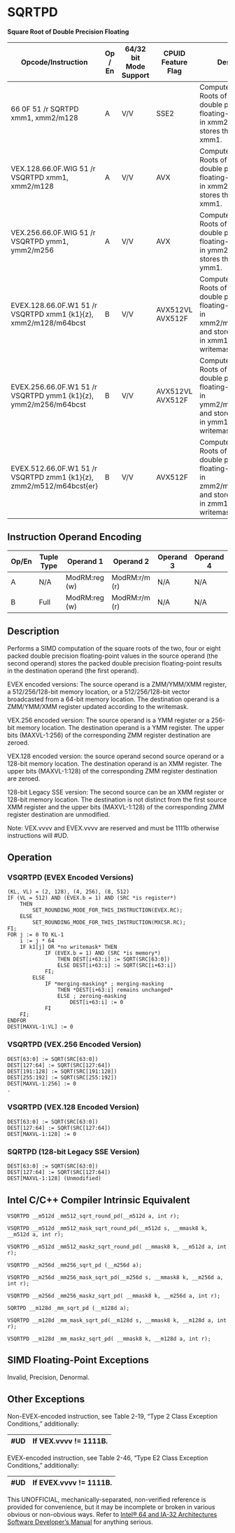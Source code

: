 # SQRTPD

**Square Root of Double Precision Floating**

| Opcode/Instruction                                                  | Op / En | 64/32 bit Mode Support | CPUID Feature Flag | Description                                                                                                                                            |
| ------------------------------------------------------------------- | ------- | ---------------------- | ------------------ | ------------------------------------------------------------------------------------------------------------------------------------------------------ |
| 66 0F 51 /r SQRTPD xmm1, xmm2/m128                                  | A       | V/V                    | SSE2               | Computes Square Roots of the packed double precision floating-point values in xmm2/m128 and stores the result in xmm1.                                 |
| VEX.128.66.0F.WIG 51 /r VSQRTPD xmm1, xmm2/m128                     | A       | V/V                    | AVX                | Computes Square Roots of the packed double precision floating-point values in xmm2/m128 and stores the result in xmm1.                                 |
| VEX.256.66.0F.WIG 51 /r VSQRTPD ymm1, ymm2/m256                     | A       | V/V                    | AVX                | Computes Square Roots of the packed double precision floating-point values in ymm2/m256 and stores the result in ymm1.                                 |
| EVEX.128.66.0F.W1 51 /r VSQRTPD xmm1 {k1}{z}, xmm2/m128/m64bcst     | B       | V/V                    | AVX512VL AVX512F   | Computes Square Roots of the packed double precision floating-point values in xmm2/m128/m64bcst and stores the result in xmm1 subject to writemask k1. |
| EVEX.256.66.0F.W1 51 /r VSQRTPD ymm1 {k1}{z}, ymm2/m256/m64bcst     | B       | V/V                    | AVX512VL AVX512F   | Computes Square Roots of the packed double precision floating-point values in ymm2/m256/m64bcst and stores the result in ymm1 subject to writemask k1. |
| EVEX.512.66.0F.W1 51 /r VSQRTPD zmm1 {k1}{z}, zmm2/m512/m64bcst{er} | B       | V/V                    | AVX512F            | Computes Square Roots of the packed double precision floating-point values in zmm2/m512/m64bcst and stores the result in zmm1 subject to writemask k1. |

## Instruction Operand Encoding

| Op/En | Tuple Type | Operand 1     | Operand 2     | Operand 3 | Operand 4 |
| ----- | ---------- | ------------- | ------------- | --------- | --------- |
| A     | N/A        | ModRM:reg (w) | ModRM:r/m (r) | N/A       | N/A       |
| B     | Full       | ModRM:reg (w) | ModRM:r/m (r) | N/A       | N/A       |

## Description

Performs a SIMD computation of the square roots of the two, four or eight packed double precision floating-point values in the source operand (the second operand) stores the packed double precision floating-point results in the destination operand (the first operand).

EVEX encoded versions: The source operand is a ZMM/YMM/XMM register, a 512/256/128-bit memory location, or a 512/256/128-bit vector broadcasted from a 64-bit memory location. The destination operand is a ZMM/YMM/XMM register updated according to the writemask.

VEX.256 encoded version: The source operand is a YMM register or a 256-bit memory location. The destination operand is a YMM register. The upper bits (MAXVL-1:256) of the corresponding ZMM register destination are zeroed.

VEX.128 encoded version: the source operand second source operand or a 128-bit memory location. The destination operand is an XMM register. The upper bits (MAXVL-1:128) of the corresponding ZMM register destination are zeroed.

128-bit Legacy SSE version: The second source can be an XMM register or 128-bit memory location. The destination is not distinct from the first source XMM register and the upper bits (MAXVL-1:128) of the corresponding ZMM register destination are unmodified.

Note: VEX.vvvv and EVEX.vvvv are reserved and must be 1111b otherwise instructions will #​​​UD.

## Operation

### VSQRTPD (EVEX Encoded Versions)

```
(KL, VL) = (2, 128), (4, 256), (8, 512)
IF (VL = 512) AND (EVEX.b = 1) AND (SRC *is register*)
    THEN
        SET_ROUNDING_MODE_FOR_THIS_INSTRUCTION(EVEX.RC);
    ELSE
        SET_ROUNDING_MODE_FOR_THIS_INSTRUCTION(MXCSR.RC);
FI;
FOR j := 0 TO KL-1
    i := j * 64
    IF k1[j] OR *no writemask* THEN
            IF (EVEX.b = 1) AND (SRC *is memory*)
                THEN DEST[i+63:i] := SQRT(SRC[63:0])
                ELSE DEST[i+63:i] := SQRT(SRC[i+63:i])
            FI;
        ELSE
            IF *merging-masking* ; merging-masking
                THEN *DEST[i+63:i] remains unchanged*
                ELSE ; zeroing-masking
                    DEST[i+63:i] := 0
            FI
    FI;
ENDFOR
DEST[MAXVL-1:VL] := 0

```

### VSQRTPD (VEX.256 Encoded Version)

```
DEST[63:0] := SQRT(SRC[63:0])
DEST[127:64] := SQRT(SRC[127:64])
DEST[191:128] := SQRT(SRC[191:128])
DEST[255:192] := SQRT(SRC[255:192])
DEST[MAXVL-1:256] := 0
.

```

### VSQRTPD (VEX.128 Encoded Version)

```
DEST[63:0] := SQRT(SRC[63:0])
DEST[127:64] := SQRT(SRC[127:64])
DEST[MAXVL-1:128] := 0

```

### SQRTPD (128-bit Legacy SSE Version)

```
DEST[63:0] := SQRT(SRC[63:0])
DEST[127:64] := SQRT(SRC[127:64])
DEST[MAXVL-1:128] (Unmodified)

```

## Intel C/C++ Compiler Intrinsic Equivalent

```
VSQRTPD __m512d _mm512_sqrt_round_pd(__m512d a, int r);

```

```
VSQRTPD __m512d _mm512_mask_sqrt_round_pd(__m512d s, __mmask8 k, __m512d a, int r);

```

```
VSQRTPD __m512d _mm512_maskz_sqrt_round_pd( __mmask8 k, __m512d a, int r);

```

```
VSQRTPD __m256d _mm256_sqrt_pd (__m256d a);

```

```
VSQRTPD __m256d _mm256_mask_sqrt_pd(__m256d s, __mmask8 k, __m256d a, int r);

```

```
VSQRTPD __m256d _mm256_maskz_sqrt_pd( __mmask8 k, __m256d a, int r);

```

```
SQRTPD __m128d _mm_sqrt_pd (__m128d a);

```

```
VSQRTPD __m128d _mm_mask_sqrt_pd(__m128d s, __mmask8 k, __m128d a, int r);

```

```
VSQRTPD __m128d _mm_maskz_sqrt_pd( __mmask8 k, __m128d a, int r);

```

## SIMD Floating-Point Exceptions

Invalid, Precision, Denormal.

## Other Exceptions

Non-EVEX-encoded instruction, see Table 2-19, “Type 2 Class Exception Conditions,” additionally:

| #​​​UD | If VEX.vvvv != 1111B. |
| ------ | --------------------- |

EVEX-encoded instruction, see Table 2-46, “Type E2 Class Exception Conditions,” additionally:

| #​​​UD | If EVEX.vvvv != 1111B. |
| ------ | ---------------------- |

This UNOFFICIAL, mechanically-separated, non-verified reference is provided for convenience, but it may be
incomplete or broken in various obvious or non-obvious
ways. Refer to [Intel® 64 and IA-32 Architectures Software Developer’s Manual](https://software.intel.com/en-us/download/intel-64-and-ia-32-architectures-sdm-combined-volumes-1-2a-2b-2c-2d-3a-3b-3c-3d-and-4) for anything serious.
